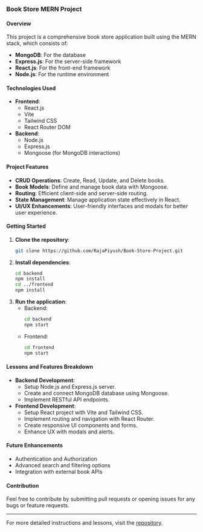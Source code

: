### Book Store MERN Project

#### Overview
This project is a comprehensive book store application built using the MERN stack, which consists of:
- **MongoDB**: For the database
- **Express.js**: For the server-side framework
- **React.js**: For the front-end framework
- **Node.js**: For the runtime environment

#### Technologies Used
- **Frontend**: 
  - React.js
  - Vite
  - Tailwind CSS
  - React Router DOM
- **Backend**:
  - Node.js
  - Express.js
  - Mongoose (for MongoDB interactions)

#### Project Features
- **CRUD Operations**: Create, Read, Update, and Delete books.
- **Book Models**: Define and manage book data with Mongoose.
- **Routing**: Efficient client-side and server-side routing.
- **State Management**: Manage application state effectively in React.
- **UI/UX Enhancements**: User-friendly interfaces and modals for better user experience.

#### Getting Started
1. **Clone the repository**:
   ```sh
   git clone https://github.com/RajaPiyush/Book-Store-Project.git
   ```
2. **Install dependencies**:
   ```sh
   cd backend
   npm install
   cd ../frontend
   npm install
   ```
3. **Run the application**:
   - Backend: 
     ```sh
     cd backend
     npm start
     ```
   - Frontend:
     ```sh
     cd frontend
     npm start
     ```

#### Lessons and Features Breakdown
- **Backend Development**:
  - Setup Node.js and Express.js server.
  - Create and connect MongoDB database using Mongoose.
  - Implement RESTful API endpoints.
- **Frontend Development**:
  - Setup React project with Vite and Tailwind CSS.
  - Implement routing and navigation with React Router.
  - Create responsive UI components and forms.
  - Enhance UX with modals and alerts.

#### Future Enhancements
- Authentication and Authorization
- Advanced search and filtering options
- Integration with external book APIs

#### Contribution
Feel free to contribute by submitting pull requests or opening issues for any bugs or feature requests.

---

For more detailed instructions and lessons, visit the [repository](https://github.com/RajaPiyush/Book-Store-Project).
